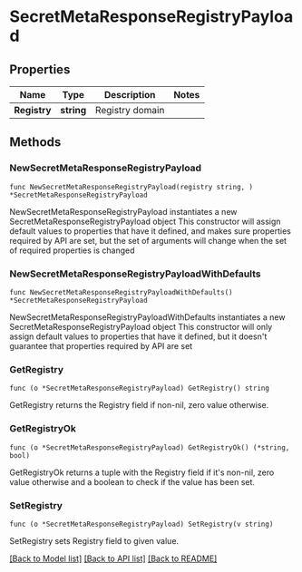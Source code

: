 # SecretMetaResponseRegistryPayload

## Properties

Name | Type | Description | Notes
------------ | ------------- | ------------- | -------------
**Registry** | **string** | Registry domain | 

## Methods

### NewSecretMetaResponseRegistryPayload

`func NewSecretMetaResponseRegistryPayload(registry string, ) *SecretMetaResponseRegistryPayload`

NewSecretMetaResponseRegistryPayload instantiates a new SecretMetaResponseRegistryPayload object
This constructor will assign default values to properties that have it defined,
and makes sure properties required by API are set, but the set of arguments
will change when the set of required properties is changed

### NewSecretMetaResponseRegistryPayloadWithDefaults

`func NewSecretMetaResponseRegistryPayloadWithDefaults() *SecretMetaResponseRegistryPayload`

NewSecretMetaResponseRegistryPayloadWithDefaults instantiates a new SecretMetaResponseRegistryPayload object
This constructor will only assign default values to properties that have it defined,
but it doesn't guarantee that properties required by API are set

### GetRegistry

`func (o *SecretMetaResponseRegistryPayload) GetRegistry() string`

GetRegistry returns the Registry field if non-nil, zero value otherwise.

### GetRegistryOk

`func (o *SecretMetaResponseRegistryPayload) GetRegistryOk() (*string, bool)`

GetRegistryOk returns a tuple with the Registry field if it's non-nil, zero value otherwise
and a boolean to check if the value has been set.

### SetRegistry

`func (o *SecretMetaResponseRegistryPayload) SetRegistry(v string)`

SetRegistry sets Registry field to given value.



[[Back to Model list]](../README.md#documentation-for-models) [[Back to API list]](../README.md#documentation-for-api-endpoints) [[Back to README]](../README.md)


